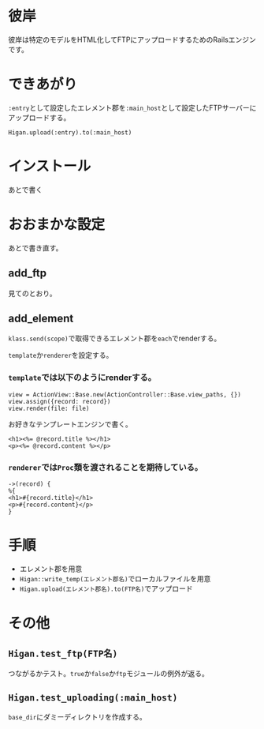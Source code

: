 # 彼岸

彼岸は特定のモデルをHTML化してFTPにアップロードするためのRailsエンジンです。

# できあがり

`:entry`として設定したエレメント郡を`:main_host`として設定したFTPサーバーにアップロードする。

```
Higan.upload(:entry).to(:main_host)
```

# インストール

あとで書く

# おおまかな設定

あとで書き直す。

## add_ftp

見てのとおり。

## add_element

`klass.send(scope)`で取得できるエレメント郡を`each`でrenderする。

`template`か`renderer`を設定する。

### `template`では以下のようにrenderする。

```
view = ActionView::Base.new(ActionController::Base.view_paths, {})
view.assign({record: record})
view.render(file: file)
```

お好きなテンプレートエンジンで書く。

```
<h1><%= @record.title %></h1>
<p><%= @record.content %></p>
```

### `renderer`では`Proc`類を渡されることを期待している。

```
->(record) {
%{
<h1>#{record.title}</h1>
<p>#{record.content}</p>
}
```

# 手順

- エレメント郡を用意
- `Higan::write_temp(エレメント郡名)`でローカルファイルを用意
- `Higan.upload(エレメント郡名).to(FTP名)`でアップロード

# その他

## `Higan.test_ftp(FTP名)`

つながるかテスト。`true`か`false`か`ftp`モジュールの例外が返る。

## `Higan.test_uploading(:main_host)`

`base_dir`にダミーディレクトリを作成する。